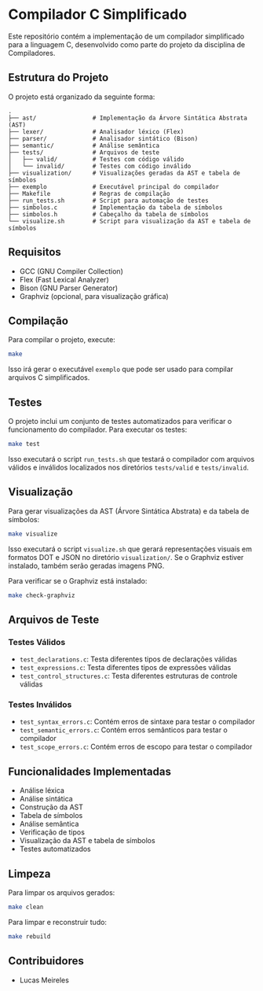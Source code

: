 # Compilador C Simplificado

Este repositório contém a implementação de um compilador simplificado para a linguagem C, desenvolvido como parte do projeto da disciplina de Compiladores.

## Estrutura do Projeto

O projeto está organizado da seguinte forma:

```
.
├── ast/                # Implementação da Árvore Sintática Abstrata (AST)
├── lexer/              # Analisador léxico (Flex)
├── parser/             # Analisador sintático (Bison)
├── semantic/           # Análise semântica
├── tests/              # Arquivos de teste
│   ├── valid/          # Testes com código válido
│   └── invalid/        # Testes com código inválido
├── visualization/      # Visualizações geradas da AST e tabela de símbolos
├── exemplo             # Executável principal do compilador
├── Makefile            # Regras de compilação
├── run_tests.sh        # Script para automação de testes
├── simbolos.c          # Implementação da tabela de símbolos
├── simbolos.h          # Cabeçalho da tabela de símbolos
└── visualize.sh        # Script para visualização da AST e tabela de símbolos
```

## Requisitos

- GCC (GNU Compiler Collection)
- Flex (Fast Lexical Analyzer)
- Bison (GNU Parser Generator)
- Graphviz (opcional, para visualização gráfica)

## Compilação

Para compilar o projeto, execute:

```bash
make
```

Isso irá gerar o executável `exemplo` que pode ser usado para compilar arquivos C simplificados.

## Testes

O projeto inclui um conjunto de testes automatizados para verificar o funcionamento do compilador. Para executar os testes:

```bash
make test
```

Isso executará o script `run_tests.sh` que testará o compilador com arquivos válidos e inválidos localizados nos diretórios `tests/valid` e `tests/invalid`.

## Visualização

Para gerar visualizações da AST (Árvore Sintática Abstrata) e da tabela de símbolos:

```bash
make visualize
```

Isso executará o script `visualize.sh` que gerará representações visuais em formatos DOT e JSON no diretório `visualization/`. Se o Graphviz estiver instalado, também serão geradas imagens PNG.

Para verificar se o Graphviz está instalado:

```bash
make check-graphviz
```

## Arquivos de Teste

### Testes Válidos

- `test_declarations.c`: Testa diferentes tipos de declarações válidas
- `test_expressions.c`: Testa diferentes tipos de expressões válidas
- `test_control_structures.c`: Testa diferentes estruturas de controle válidas

### Testes Inválidos

- `test_syntax_errors.c`: Contém erros de sintaxe para testar o compilador
- `test_semantic_errors.c`: Contém erros semânticos para testar o compilador
- `test_scope_errors.c`: Contém erros de escopo para testar o compilador

## Funcionalidades Implementadas

- Análise léxica
- Análise sintática
- Construção da AST
- Tabela de símbolos
- Análise semântica
- Verificação de tipos
- Visualização da AST e tabela de símbolos
- Testes automatizados

## Limpeza

Para limpar os arquivos gerados:

```bash
make clean
```

Para limpar e reconstruir tudo:

```bash
make rebuild
```

## Contribuidores

- Lucas Meireles
